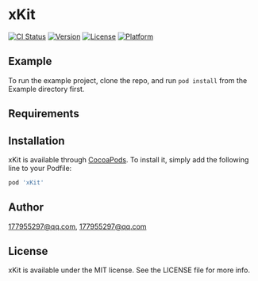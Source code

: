 # xKit

[![CI Status](https://img.shields.io/travis/177955297@qq.com/xKit.svg?style=flat)](https://travis-ci.org/177955297@qq.com/xKit)
[![Version](https://img.shields.io/cocoapods/v/xKit.svg?style=flat)](https://cocoapods.org/pods/xKit)
[![License](https://img.shields.io/cocoapods/l/xKit.svg?style=flat)](https://cocoapods.org/pods/xKit)
[![Platform](https://img.shields.io/cocoapods/p/xKit.svg?style=flat)](https://cocoapods.org/pods/xKit)

## Example

To run the example project, clone the repo, and run `pod install` from the Example directory first.

## Requirements

## Installation

xKit is available through [CocoaPods](https://cocoapods.org). To install
it, simply add the following line to your Podfile:

```ruby
pod 'xKit'
```

## Author

177955297@qq.com, 177955297@qq.com

## License

xKit is available under the MIT license. See the LICENSE file for more info.
